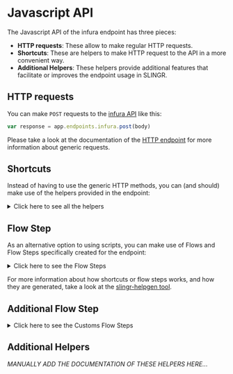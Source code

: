 # Javascript API

The Javascript API of the infura endpoint has three pieces:

- **HTTP requests**: These allow to make regular HTTP requests.
- **Shortcuts**: These are helpers to make HTTP request to the API in a more convenient way.
- **Additional Helpers**: These helpers provide additional features that facilitate or improves the endpoint usage in SLINGR.

## HTTP requests
You can make `POST` requests to the [infura API](API_URL_HERE) like this:
```javascript
var response = app.endpoints.infura.post(body)
```

Please take a look at the documentation of the [HTTP endpoint](https://github.com/slingr-stack/http-endpoint#javascript-api)
for more information about generic requests.

## Shortcuts

Instead of having to use the generic HTTP methods, you can (and should) make use of the helpers provided in the endpoint:
<details>
    <summary>Click here to see all the helpers</summary>

<br>

* API: 'eth_accounts'
* HTTP Method: 'POST'
```javascript
app.endpoints.infura.ethAccounts.post(id)
```
---
* API: 'eth_blockNumber'
* HTTP Method: 'POST'
```javascript
app.endpoints.infura.ethBlockNumber.post(id, params)
```
---
* API: 'eth_call'
* HTTP Method: 'POST'
```javascript
app.endpoints.infura.ethCall.post(id, params)
```
---
* API: 'eth_chainId'
* HTTP Method: 'POST'
```javascript
app.endpoints.infura.ethChainId.post(id, params)
```
---
* API: 'eth_createAccessList'
* HTTP Method: 'POST'
```javascript
app.endpoints.infura.ethCreateAccessList.post(id, params)
```
---
* API: 'eth_estimateGas'
* HTTP Method: 'POST'
```javascript
app.endpoints.infura.ethEstimateGas.post(id, params)
```
---
* API: 'eth_feeHistory'
* HTTP Method: 'POST'
```javascript
app.endpoints.infura.ethFeeHistory.post(id, params)
```
---
* API: 'eth_getBalance'
* HTTP Method: 'POST'
```javascript
app.endpoints.infura.ethGetBalance.post(id, params)
```
---
* API: 'eth_gasPrice'
* HTTP Method: 'POST'
```javascript
app.endpoints.infura.ethGasPrice.post(id, params)
```
---
* API: 'eth_getBlockByHash'
* HTTP Method: 'POST'
```javascript
app.endpoints.infura.ethGetBlockByHash.post(id, params)
```
---
* API: 'eth_getBlockByNumber'
* HTTP Method: 'POST'
```javascript
app.endpoints.infura.ethGetBlockByNumber.post(id, params)
```
---
* API: 'eth_getBlockTransactionCountByHash'
* HTTP Method: 'POST'
```javascript
app.endpoints.infura.ethGetBlockTransactionCountByHash.post(id, params)
```
---
* API: 'eth_getBlockTransactionCountByNumber'
* HTTP Method: 'POST'
```javascript
app.endpoints.infura.ethGetBlockTransactionCountByNumber.post(id, params)
```
---
* API: 'eth_getCode'
* HTTP Method: 'POST'
```javascript
app.endpoints.infura.ethGetCode.post(id, params)
```
---
* API: 'eth_getLogs'
* HTTP Method: 'POST'
```javascript
app.endpoints.infura.ethGetLogs.post(id, params)
```
---
* API: 'eth_getStorageAt'
* HTTP Method: 'POST'
```javascript
app.endpoints.infura.ethGetStorageAt.post(id, params)
```
---
* API: 'eth_getTransactionByBlockHashAndIndex'
* HTTP Method: 'POST'
```javascript
app.endpoints.infura.ethGetTransactionByBlockHashAndIndex.post(id, params)
```
---
* API: 'eth_getTransactionByBlockNumberAndIndex'
* HTTP Method: 'POST'
```javascript
app.endpoints.infura.ethGetTransactionByBlockNumberAndIndex.post(id, params)
```
---
* API: 'eth_getTransactionByHash'
* HTTP Method: 'POST'
```javascript
app.endpoints.infura.ethGetTransactionByHash.post(id, params)
```
---
* API: 'eth_getTransactionCount'
* HTTP Method: 'POST'
```javascript
app.endpoints.infura.ethGetTransactionCount.post(id, params)
```
---
* API: 'eth_getTransactionReceipt'
* HTTP Method: 'POST'
```javascript
app.endpoints.infura.ethGetTransactionReceipt.post(id, params)
```
---
* API: 'eth_getUncleByBlockHashAndIndex'
* HTTP Method: 'POST'
```javascript
app.endpoints.infura.ethGetUncleByBlockHashAndIndex.post(id, params)
```
---
* API: 'eth_getUncleByBlockNumberAndIndex'
* HTTP Method: 'POST'
```javascript
app.endpoints.infura.ethGetUncleByBlockNumberAndIndex.post(id, params)
```
---
* API: 'eth_getUncleCountByBlockHash'
* HTTP Method: 'POST'
```javascript
app.endpoints.infura.ethGetUncleCountByBlockHash.post(id, params)
```
---
* API: 'eth_getUncleCountByBlockNumber'
* HTTP Method: 'POST'
```javascript
app.endpoints.infura.ethGetUncleCountByBlockNumber.post(id, params)
```
---
* API: 'eth_getWork'
* HTTP Method: 'POST'
```javascript
app.endpoints.infura.ethGetWork.post(id, params)
```
---
* API: 'eth_mining'
* HTTP Method: 'POST'
```javascript
app.endpoints.infura.ethMining.post(id, params)
```
---
* API: 'eth_hashrate'
* HTTP Method: 'POST'
```javascript
app.endpoints.infura.ethHashrate.post(id, params)
```
---
* API: 'eth_protocolVersion'
* HTTP Method: 'POST'
```javascript
app.endpoints.infura.ethProtocolVersion.post(id, params)
```
---
* API: 'eth_syncing'
* HTTP Method: 'POST'
```javascript
app.endpoints.infura.ethSyncing.post(id, params)
```
---
* API: 'eth_getFilterChanges'
* HTTP Method: 'POST'
```javascript
app.endpoints.infura.ethGetFilterChanges.post(id, params)
```
---
* API: 'eth_getFilterLogs'
* HTTP Method: 'POST'
```javascript
app.endpoints.infura.ethGetFilterLogs.post(id, params)
```
---
* API: 'eth_newFilter'
* HTTP Method: 'POST'
```javascript
app.endpoints.infura.ethNewFilter.post(id, params)
```
---
* API: 'eth_newBlockFilter'
* HTTP Method: 'POST'
```javascript
app.endpoints.infura.ethNewBlockFilter.post(id, params)
```
---
* API: 'eth_uninstallFilter'
* HTTP Method: 'POST'
```javascript
app.endpoints.infura.ethUninstallFilter.post(id, params)
```
---
* API: 'net_listening'
* HTTP Method: 'POST'
```javascript
app.endpoints.infura.netListening.post(id, params)
```
---
* API: 'net_listening'
* HTTP Method: 'POST'
```javascript
app.endpoints.infura.netListening.post(id, params)
```
---
---
* API: 'net_peerCount'
* HTTP Method: 'POST'
```javascript
app.endpoints.infura.netPeerCount.post(id, params)
```
---
* API: 'net_version'
* HTTP Method: 'POST'
```javascript
app.endpoints.infura.netVersion.post(id, params)
```
---
* API: 'web3_clientVersion'
* HTTP Method: 'POST'
```javascript
app.endpoints.infura.web3ClientVersion.post(id, params)
```
---

</details>
    
## Flow Step

As an alternative option to using scripts, you can make use of Flows and Flow Steps specifically created for the endpoint: 
<details>
    <summary>Click here to see the Flow Steps</summary>

<br>



### Generic Flow Step

Generic flow step for full use of the entire endpoint and its services.

<h3>Inputs</h3>

<table>
    <thead>
    <tr>
        <th>Label</th>
        <th>Type</th>
        <th>Required</th>
        <th>Default</th>
        <th>Visibility</th>
        <th>Description</th>
    </tr>
    </thead>
    <tbody>
    <tr>
        <td>Method</td>
        <td>choice</td>
        <td>yes</td>
        <td> - </td>
        <td>Always</td>
        <td>
            Possible values are: <br>
            <i><strong>eth_accounts<br>eth_blockNumber<br>eth_call<br>eth_chainId<br>eth_createAccessList<br>eth_estimateGas<br>eth_feeHistory<br>eth_getBalance<br>eth_gasPrice<br>eth_getBlockByHash<br>eth_getBlockByNumber<br>eth_getBlockTransactionCountByHash<br>eth_getBlockTransactionCountByNumber<br>eth_getCode<br>eth_getLogs<br>eth_getStorageAt<br>eth_getTransactionByBlockHashAndIndex<br>eth_getTransactionByBlockNumberAndIndex<br>eth_getTransactionByHash<br>eth_getTransactionCount<br>eth_getTransactionReceipt<br>eth_getUncleByBlockHashAndIndex<br>eth_getUncleByBlockNumberAndIndex<br>eth_getUncleCountByBlockHash<br>eth_getUncleCountByBlockNumber<br>eth_getWork<br>eth_mining<br>eth_hashrate<br>eth_protocolVersion<br>eth_sendRawTransaction/{project-id}<br>eth_submitWork/{project-id}<br>eth_syncing<br>eth_getFilterChanges<br>eth_getFilterLogs<br>eth_newFilter<br>eth_newBlockFilter<br>eth_uninstallFilter<br>/net_listening<br>/net_listening/net_peerCount<br>/net_version<br>/web3_clientVersion<br></strong></i>
        </td>
    </tr>
    <tr>
        <td>Id</td>
        <td>text</td>
        <td>no</td>
        <td> - </td>
        <td>Always</td>
        <td>
            id
        </td>
    </tr>
    <tr>
        <td>Params</td>
        <td>json</td>
        <td>no</td>
        <td> - </td>
        <td>Always</td>
        <td>
            Params
        </td>
    </tr>
    <tr>
        <td>Override Settings</td>
        <td>boolean</td>
        <td>no</td>
        <td> false </td>
        <td>Always</td>
        <td></td>
    </tr>
    <tr>
        <td>Follow Redirect</td>
        <td>boolean</td>
        <td>no</td>
        <td> false </td>
        <td> overrideSettings </td>
        <td>Indicates that the resource has to be downloaded into a file instead of returning it in the response.</td>
    </tr>
    <tr>
        <td>Download</td>
        <td>boolean</td>
        <td>no</td>
        <td> false </td>
        <td> overrideSettings </td>
        <td>If true the method won't return until the file has been downloaded, and it will return all the information of the file.</td>
    </tr>
    <tr>
        <td>File name</td>
        <td>text</td>
        <td>no</td>
        <td></td>
        <td> overrideSettings </td>
        <td>If provided, the file will be stored with this name. If empty the file name will be calculated from the URL.</td>
    </tr>
    <tr>
        <td>Full response</td>
        <td> boolean </td>
        <td>no</td>
        <td> false </td>
        <td> overrideSettings </td>
        <td>Include extended information about response</td>
    </tr>
    <tr>
        <td>Connection Timeout</td>
        <td> number </td>
        <td>no</td>
        <td> 5000 </td>
        <td> overrideSettings </td>
        <td>Connect timeout interval, in milliseconds (0 = infinity).</td>
    </tr>
    <tr>
        <td>Read Timeout</td>
        <td> number </td>
        <td>no</td>
        <td> 60000 </td>
        <td> overrideSettings </td>
        <td>Read timeout interval, in milliseconds (0 = infinity).</td>
    </tr>
    </tbody>
</table>

<h3>Outputs</h3>

<table>
    <thead>
    <tr>
        <th>Name</th>
        <th>Type</th>
        <th>Description</th>
    </tr>
    </thead>
    <tbody>
    <tr>
        <td>response</td>
        <td>object</td>
        <td>
            Object resulting from the response to the endpoint call.
        </td>
    </tr>
    </tbody>
</table>


</details>

For more information about how shortcuts or flow steps works, and how they are generated, take a look at the [slingr-helpgen tool](https://github.com/slingr-stack/slingr-helpgen).

## Additional Flow Step


<details>
    <summary>Click here to see the Customs Flow Steps</summary>

<br>



### Custom Flow Steps Name

Description of Custom Flow Steps

*MANUALLY ADD THE DOCUMENTATION OF THESE FLOW STEPS HERE...*


</details>

## Additional Helpers
*MANUALLY ADD THE DOCUMENTATION OF THESE HELPERS HERE...*